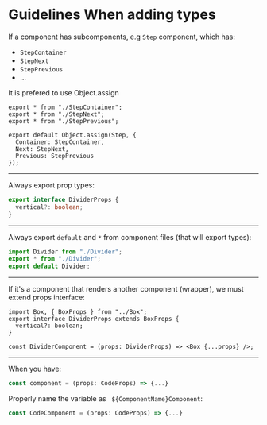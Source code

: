 # Guidelines When adding types 

If a component has subcomponents, e.g `Step` component, which has:
- `StepContainer`
- `StepNext`
- `StepPrevious`
- ...

It is prefered to use Object.assign

```tsx
export * from "./StepContainer";
export * from "./StepNext";
export * from "./StepPrevious";

export default Object.assign(Step, {
  Container: StepContainer,
  Next: StepNext,
  Previous: StepPrevious
});
```
---

Always export prop types:
```ts
export interface DividerProps {
  vertical?: boolean;
}
```
---

Always export `default` and `*` from component files (that will export types):

```ts
import Divider from "./Divider";
export * from "./Divider";
export default Divider;
```
---

If it's a component that renders another component (wrapper), we must extend props interface:
```tsx
import Box, { BoxProps } from "../Box";
export interface DividerProps extends BoxProps {
  vertical?: boolean;
}

const DividerComponent = (props: DividerProps) => <Box {...props} />;
```
---

When you have: 
```js
const component = (props: CodeProps) => {...}
```

Properly name the variable as ` ${ComponentName}Component`:
```js
const CodeComponent = (props: CodeProps) => {...}
```
